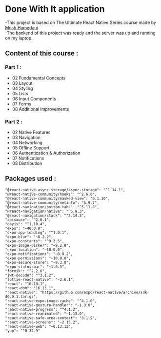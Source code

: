 # Done With It application

-This project is based on The Ultimate React Native Series course made by [Mosh Hamedani](https://codewithmosh.com/p/the-ultimate-react-native-course)
</br>
-The backend of this project was ready and the server was up and running on my laptop.

## Content of this course :

### Part 1 :
* 02 Fundamental Concepts
* 03 Layout
* 04 Styling
* 05 Lists
* 06 Input Components
* 07 Forms
* 08 Additional Improvements

### Part 2 :
* 02 Native Features
* 03 Navigation
* 04 Networking
* 05 Offline Support
* 06 Authentication & Authorization
* 07 Notifications
* 08 Distribution

## Packages used :

    "@react-native-async-storage/async-storage": "^1.14.1",
    "@react-native-community/hooks": "^2.6.0",
    "@react-native-community/masked-view": "0.1.10",
    "@react-native-community/netinfo": "5.9.7",
    "@react-navigation/bottom-tabs": "^5.11.8",
    "@react-navigation/native": "^5.9.3",
    "@react-navigation/stack": "^5.14.3",
    "apisauce": "^2.0.1",
    "dayjs": "^1.10.4",
    "expo": "~40.0.0",
    "expo-app-loading": "^1.0.1",
    "expo-blur": "~8.2.2",
    "expo-constants": "^9.3.5",
    "expo-image-picker": "~9.2.0",
    "expo-location": "~10.0.0",
    "expo-notifications": "~0.8.2",
    "expo-permissions": "~10.0.0",
    "expo-secure-store": "~9.3.0",
    "expo-status-bar": "~1.0.3",
    "formik": "^2.2.6",
    "jwt-decode": "^3.1.2",
    "lottie-react-native": "~2.6.1",
    "react": "16.13.1",
    "react-dom": "16.13.1",
    "react-native": "https://github.com/expo/react-native/archive/sdk-40.0.1.tar.gz",
    "react-native-expo-image-cache": "^4.1.0",
    "react-native-gesture-handler": "~1.8.0",
    "react-native-progress": "^4.1.2",
    "react-native-reanimated": "~1.13.0",
    "react-native-safe-area-context": "3.1.9",
    "react-native-screens": "~2.15.2",
    "react-native-web": "~0.13.12",
    "yup": "^0.32.9"
